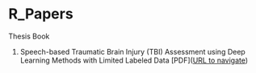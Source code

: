 # R_Papers

Thesis Book
1. Speech-based Traumatic Brain Injury (TBI) Assessment using Deep Learning Methods with Limited Labeled Data [PDF]([URL to navigate](https://github.com/MezbahJUCSE39/R_Papers/blob/main/Concussion_Audio_DL/Apiwat_MS_thesis_final_draft_0.pdf))
